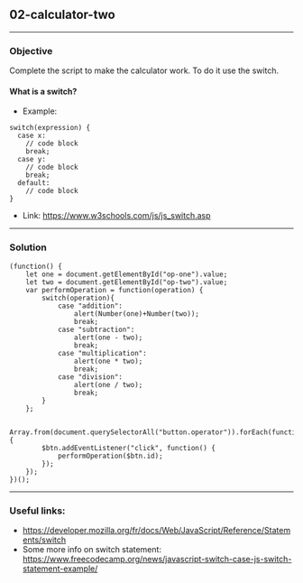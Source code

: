 ## 02-calculator-two

---
### Objective
Complete the script to make the calculator work. To do it use the switch.
#### What is a switch?
* Example:
````
switch(expression) {
  case x:
    // code block
    break;
  case y:
    // code block
    break;
  default:
    // code block
}
````
* Link: https://www.w3schools.com/js/js_switch.asp
---
### Solution
````
(function() {
    let one = document.getElementById("op-one").value;
    let two = document.getElementById("op-two").value;
    var performOperation = function(operation) {
        switch(operation){
            case "addition":
                alert(Number(one)+Number(two));
                break;
            case "subtraction":
                alert(one - two);
                break;
            case "multiplication":
                alert(one * two);
                break;
            case "division":
                alert(one / two);
                break;
        }
    };

    Array.from(document.querySelectorAll("button.operator")).forEach(function($btn) {
        $btn.addEventListener("click", function() {
            performOperation($btn.id);
        });
    });
})();
````
---
### Useful links:
* https://developer.mozilla.org/fr/docs/Web/JavaScript/Reference/Statements/switch
* Some more info on switch statement: https://www.freecodecamp.org/news/javascript-switch-case-js-switch-statement-example/